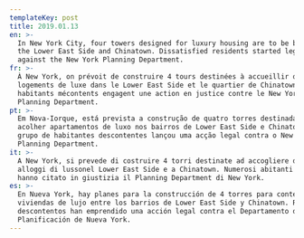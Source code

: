 ```yaml
---
templateKey: post
title: 2019.01.13
en: >-
  In New York City, four towers designed for luxury housing are to be built in
  the Lower East Side and Chinatown. Dissatisfied residents started legal action
  against the New York Planning Department.
fr: >-
  À New York, on prévoit de construire 4 tours destinées à accueillir des
  logements de luxe dans le Lower East Side et le quartier de Chinatown. Des
  habitants mécontents engagent une action en justice contre le New York
  Planning Department.
pt: >-
  Em Nova-Iorque, está prevista a construção de quatro torres destinadas a
  acolher apartamentos de luxo nos bairros de Lower East Side e Chinatown. Um
  grupo de habitantes descontentes lançou uma acção legal contra o New York
  Planning Department.
it: >-
  A New York, si prevede di costruire 4 torri destinate ad accogliere degli
  alloggi di lussonel Lower East Side e a Chinatown. Numerosi abitanti scontenti
  hanno citato in giustizia il Planning Department di New York.
es: >-
  En Nueva York, hay planes para la construcción de 4 torres para contener
  viviendas de lujo entre los barrios de Lower East Side y Chinatown. Residentes
  descontentos han emprendido una acción legal contra el Departamento de
  Planificación de Nueva York.
---
```


